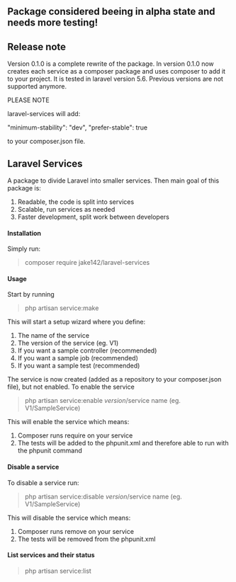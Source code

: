 ## Package considered beeing in alpha state and needs more testing!

## Release note

Version 0.1.0 is a complete rewrite of the package. In version 0.1.0 now creates each service as a composer package and uses composer to add it to your project. It is tested in laravel version 5.6. Previous versions are not supported anymore.

PLEASE NOTE

laravel-services will add:

"minimum-stability": "dev",
"prefer-stable": true

to your composer.json file.

## Laravel Services

A package to divide Laravel into smaller services. Then main goal of this package is:

1. Readable, the code is split into services
2. Scalable, run services as needed
3. Faster development, split work between developers

#### Installation

Simply run:

> composer require jake142/laravel-services

#### Usage

Start by running

> php artisan service:make

This will start a setup wizard where you define:

1. The name of the service
2. The version of the service (eg. V1)
3. If you want a sample controller (recommended)
4. If you want a sample job (recommended)
4. If you want a sample test (recommended)

The service is now created (added as a repository to your composer.json file), but not enabled. To enable the service

> php artisan service:enable $version/$service name (eg. V1/SampleService)

This will enable the service which means:

1. Composer runs require on your service
2. The tests will be added to the phpunit.xml and therefore able to run with the phpunit command

#### Disable a service

To disable a service run:

> php artisan service:disable $version/$service name (eg. V1/SampleService)

This will disable the service which means:

1. Composer runs remove on your service
2. The tests will be removed from the phpunit.xml

#### List services and their status

> php artisan service:list